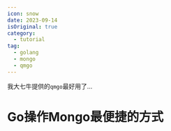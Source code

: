 ```yaml
---
icon: snow
date: 2023-09-14
isOriginal: true
category:
  - tutorial
tag:
  - golang
  - mongo
  - qmgo
---
```


我大七牛提供的`qmgo`最好用了...

<!-- more -->

# Go操作Mongo最便捷的方式

